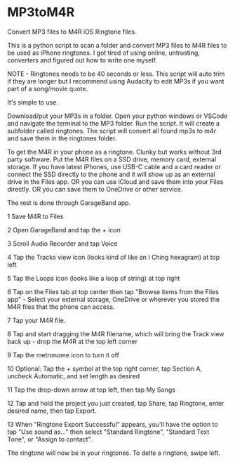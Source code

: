 # MP3toM4R
Convert MP3 files to M4R iOS Ringtone files. 

This is a python script to scan a folder and convert MP3 files to M4R files to be used as iPhone ringtones. 
I got tired of using online, untrusting, converters and figured out how to write one myself. 

NOTE - Ringtones needs to be 40 seconds or less. This script will auto trim if they are longer but I recommend using Audacity to edit MP3s if you want part of a song/movie quote. 

It's simple to use. 

Download/put your MP3s in a folder. 
Open your python windows or VSCode and navigate the terminal to the MP3 folder. 
Run the script. 
It will create a subfolder called ringtones.
The script will convert all found mp3s to m4r and save them in the ringtones folder. 

To get the M4R in your phone as a ringtone. Clunky but works without 3rd party software. 
Put the M4R files on a SSD drive, memory card, external storage. If you have latest iPhones, use USB-C cable and a card reader or connect the SSD directly to the phone and it will show up as an external drive in the Files app. 
OR you can use iCloud and save them into your Files directly. 
OR you can save them to OneDrive or other service.

The rest is done through GarageBand app. 

1 Save M4R to Files

2 Open GarageBand and tap the + icon

3 Scroll Audio Recorder and tap Voice

4 Tap the Tracks view icon (looks kind of like an I Ching hexagram) at top left

5 Tap the Loops icon (looks like a loop of string) at top right

6 Tap on the Files tab at top center then tap "Browse items from the Files app" - Select your external storage, OneDrive or wherever you stored the M4R files that the phone can access. 

7 Tap your M4R file.

8 Tap and start dragging the M4R filename, which will bring the Track view back up - drop the M4R at the top left corner

9 Tap the metronome icon to turn it off

10 Optional: Tap the + symbol at the top right corner, tap Section A, uncheck Automatic, and set length as desired

11 Tap the drop-down arrow at top left, then tap My Songs

12 Tap and hold the project you just created, tap Share, tap Ringtone, enter desired name, then tap Export.

13 When "Ringtone Export Successful" appears, you'll have the option to tap "Use sound as..." then select "Standard Ringtone", "Standard Text Tone", or "Assign to contact".


The ringtone will now be in your ringtones. To delte a ringtone, swipe left. 
